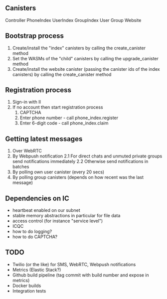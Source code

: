 Canisters
---------
Controller
PhoneIndex
UserIndex
GroupIndex
User
Group
Website

Bootstrap process
-----------------
1. Create/install the "index" canisters by calling the create_canister method
2. Set the WASMs of the "child" canisters by calling the upgrade_canister method
3. Create/install the website canister (passing the canister ids of the index canisters) by calling the create_canister method

Registration process
--------------------
1. Sign-in with II
2. If no account then start registration process
    1. CAPTCHA
    2. Enter phone number - call phone_index.register
    3. Enter 6-digit code - call phone_index.claim

Getting latest messages
-----------------------
1. Over WebRTC
2. By Webpush notification 
  2.1 For direct chats and unmuted private groups send notifications immediately
  2.2 Otherwise send notifications in batches
3. By polling own user canister (every 20 secs)
4. By polling group canisters (depends on how recent was the last message)

Dependencies on IC
------------------
- heartbeat enabled on our subnet
- stable memory abstractions in particular for file data
- access control (for instance "service level")
- ICQC
- how to do logging?
- how to do CAPTCHA?

TODO
----
- Twilio (or the like) for SMS, WebRTC, Webpush notifications
- Metrics (Elastic Stack?)
- Github build pipeline (tag commit with build number and expose in metrics)
- Docker builds
- Integration tests
